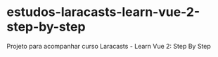 # estudos-laracasts-learn-vue-2-step-by-step
Projeto para acompanhar curso Laracasts - Learn Vue 2: Step By Step
